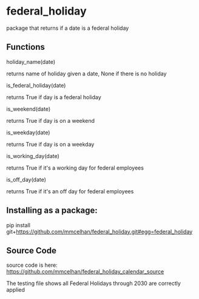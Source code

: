 # federal_holiday
package that returns if a date is a federal holiday

## Functions

holiday_name(date)

returns name of holiday given a date, None if there is no holiday

is_federal_holiday(date)

returns True if day is a federal holiday

is_weekend(date)

returns True if day is on a weekend

is_weekday(date)

returns True if day is on a weekday


is_working_day(date)

returns True if it's a working day for federal employees

is_off_day(date)

returns True if it's an off day for federal employees

## Installing as a package:
pip install git+https://github.com/mmcelhan/federal_holiday.git#egg=federal_holiday

## Source Code
source code is here:
https://github.com/mmcelhan/federal_holiday_calendar_source

The testing file shows all Federal Holidays through 2030 are correctly applied

